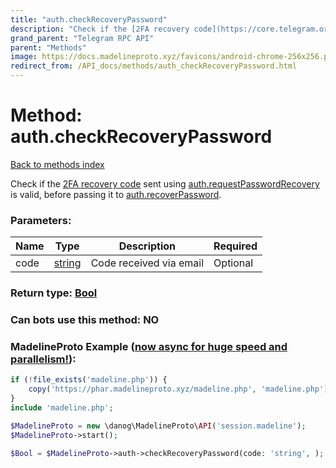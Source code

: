 ```yaml
---
title: "auth.checkRecoveryPassword"
description: "Check if the [2FA recovery code](https://core.telegram.org/api/srp) sent using [auth.requestPasswordRecovery](../methods/auth.requestPasswordRecovery.html) is valid, before passing it to [auth.recoverPassword](../methods/auth.recoverPassword.html)."
grand_parent: "Telegram RPC API"
parent: "Methods"
image: https://docs.madelineproto.xyz/favicons/android-chrome-256x256.png
redirect_from: /API_docs/methods/auth_checkRecoveryPassword.html
---
```

# Method: auth.checkRecoveryPassword
[Back to methods index](index.html)



Check if the [2FA recovery code](https://core.telegram.org/api/srp) sent using [auth.requestPasswordRecovery](../methods/auth.requestPasswordRecovery.html) is valid, before passing it to [auth.recoverPassword](../methods/auth.recoverPassword.html).

### Parameters:

| Name     |    Type       | Description | Required |
|----------|---------------|-------------|----------|
|code|[string](/API_docs/types/string.html) | Code received via email | Optional|


### Return type: [Bool](/API_docs/types/Bool.html)

### Can bots use this method: **NO**


### MadelineProto Example ([now async for huge speed and parallelism!](https://docs.madelineproto.xyz/docs/ASYNC.html)):


```php
if (!file_exists('madeline.php')) {
    copy('https://phar.madelineproto.xyz/madeline.php', 'madeline.php');
}
include 'madeline.php';

$MadelineProto = new \danog\MadelineProto\API('session.madeline');
$MadelineProto->start();

$Bool = $MadelineProto->auth->checkRecoveryPassword(code: 'string', );
```

